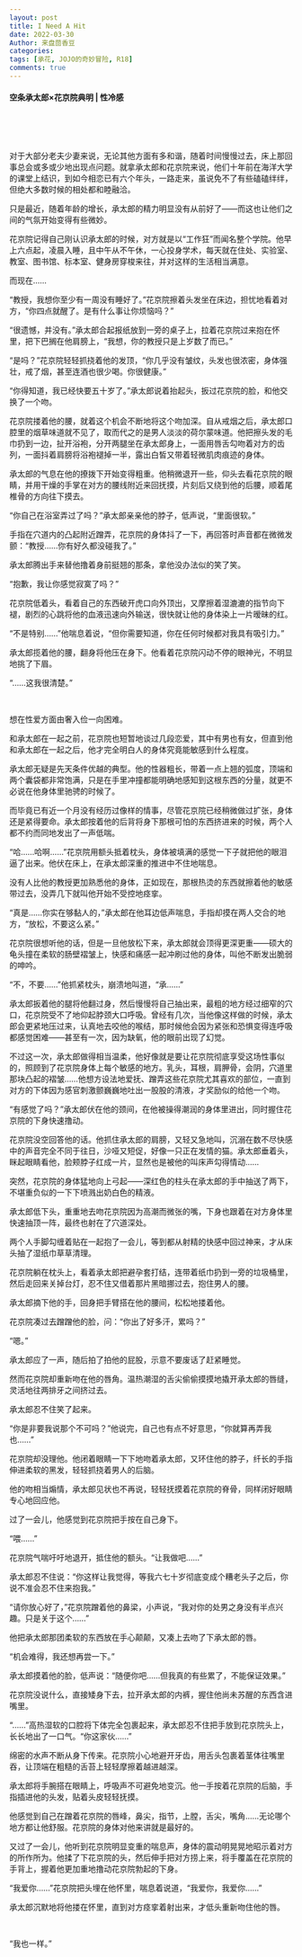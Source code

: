 ```yaml
---
layout: post
title: I Need A Hit
date: 2022-03-30
Author: 来盘茴香豆
categories: 
tags: [承花, JOJO的奇妙冒险, R18]
comments: true
--- 
```


#### 空条承太郎×花京院典明 | 性冷感


<br/><br/><br/>


对于大部分老夫少妻来说，无论其他方面有多和谐，随着时间慢慢过去，床上那回事总会或多或少地出现点问题。就拿承太郎和花京院来说，他们十年前在海洋大学的课堂上结识，到如今相恋已有六个年头，一路走来，虽说免不了有些磕磕绊绊，但绝大多数时候的相处都和睦融洽。

只是最近，随着年龄的增长，承太郎的精力明显没有从前好了——而这也让他们之间的气氛开始变得有些微妙。

花京院记得自己刚认识承太郎的时候，对方就是以“工作狂”而闻名整个学院。他早上六点起，凌晨入睡，且中午从不午休，一心投身学术，每天就在住处、实验室、教室、图书馆、标本室、健身房穿梭来往，并对这样的生活相当满意。

而现在……

“教授，我想你至少有一周没有睡好了。”花京院擦着头发坐在床边，担忧地看着对方，“你四点就醒了。是有什么事让你烦恼吗？”

“很遗憾，并没有。”承太郎合起报纸放到一旁的桌子上，拉着花京院过来抱在怀里，把下巴搁在他肩膀上，“我想，你的教授只是上岁数了而已。”

“是吗？”花京院轻轻抓挠着他的发顶，“你几乎没有皱纹，头发也很浓密，身体强壮，戒了烟，甚至连酒也很少喝。你很健康。”

“你得知道，我已经快要五十岁了。”承太郎说着抬起头，扳过花京院的脸，和他交换了一个吻。

花京院搂着他的腰，就着这个机会不断地将这个吻加深。自从戒烟之后，承太郎口腔里的烟草味道就不见了，取而代之的是男人淡淡的荷尔蒙味道。他把擦头发的毛巾扔到一边，扯开浴袍，分开两腿坐在承太郎身上，一面用唇舌勾吻着对方的齿列，一面抖着肩膀将浴袍褪掉一半，露出白皙又带着轻微肌肉痕迹的身体。

承太郎的气息在他的撩拨下开始变得粗重。他稍微退开一些，仰头去看花京院的眼睛，并用干燥的手掌在对方的腰线附近来回抚摸，片刻后又绕到他的后腰，顺着尾椎骨的方向往下摸去。

 “你自己在浴室弄过了吗？”承太郎亲亲他的脖子，低声说，“里面很软。”

手指在穴道内的凸起附近蹭弄，花京院的身体抖了一下，再回答时声音都在微微发颤：“教授……你有好久都没碰我了。”

承太郎腾出手来替他撸着身前挺翘的那条，拿他没办法似的笑了笑。

“抱歉，我让你感觉寂寞了吗？”

花京院低着头，看着自己的东西破开虎口向外顶出，又摩擦着湿漉漉的指节向下褪，剧烈的心跳将他的血液迅速向外输送，很快就让他的身体染上一片暧昧的红。

“不是特别……”他喘息着说，“但你需要知道，你在任何时候都对我具有吸引力。”

承太郎揽着他的腰，翻身将他压在身下。他看着花京院闪动不停的眼神光，不明显地挑了下眉。

“……这我很清楚。”

<br/>

想在性爱方面由奢入俭一向困难。

和承太郎在一起之前，花京院也短暂地谈过几段恋爱，其中有男也有女，但直到他和承太郎在一起之后，他才完全明白人的身体究竟能敏感到什么程度。

承太郎无疑是先天条件优越的典型。他的性器粗长，带着一点上翘的弧度，顶端和两个囊袋都非常饱满，只是在手里冲撞都能明确地感知到这根东西的分量，就更不必说在他身体里驰骋的时候了。

而毕竟已有近一个月没有经历过像样的情事，尽管花京院已经稍微做过扩张，身体还是紧得要命。承太郎按着他的后背将身下那根可怕的东西挤进来的时候，两个人都不约而同地发出了一声低喘。

“哈……哈啊……”花京院用额头抵着枕头，身体被填满的感觉一下子就把他的眼泪逼了出来。他伏在床上，在承太郎深重的推进中不住地喘息。

没有人比他的教授更加熟悉他的身体，正如现在，那根热烫的东西就擦着他的敏感带过去，没弄几下就叫他开始不受控地痉挛。

“真是……你实在够黏人的，”承太郎在他耳边低声喘息，手指却摸在两人交合的地方，“放松，不要这么紧。”

花京院很想听他的话，但是一旦他放松下来，承太郎就会顶得更深更重——硕大的龟头撞在柔软的肠壁褶皱上，快感和痛感一起冲刷过他的身体，叫他不断发出脆弱的呻吟。

“不，不要……”他抓紧枕头，崩溃地叫道，“承……”

承太郎扳着他的腿将他翻过身，然后慢慢将自己抽出来，最粗的地方经过细窄的穴口，花京院受不了地仰起脖颈大口呼吸。曾经有几次，当他像这样做的时候，承太郎会更紧地压过来，认真地去咬他的喉结，那时候他会因为紧张和恐惧变得连呼吸都感觉困难——甚至有一次，因为缺氧，他的眼前出现了幻觉。

不过这一次，承太郎做得相当温柔，他好像就是要让花京院彻底享受这场性事似的，照顾到了花京院身体上每个敏感的地方。乳头，耳根，肩胛骨，会阴，穴道里那块凸起的褶皱……他想方设法地爱抚、蹭弄这些花京院尤其喜欢的部位，一直到对方的下体因为感官刺激颤巍巍地吐出一股股的清液，才奖励似的给他一个吻。

“有感觉了吗？”承太郎伏在他的颈间，在他被操得潮润的身体里进出，同时握住花京院的下身快速撸动。

花京院没空回答他的话。他抓住承太郎的肩膀，又轻又急地叫，沉溺在数不尽快感中的声音完全不同于往日，沙哑又短促，好像一只正在发情的猫。承太郎垂着头，眯起眼睛看他，脸颊脖子红成一片，显然也是被他的叫床声勾得情动……

突然，花京院的身体猛地向上弓起——深红色的柱头在承太郎的手中抽送了两下，不堪重负似的一下下喷溅出奶白色的精液。

承太郎低下头，重重地去吻花京院因为高潮而微张的嘴，下身也跟着在对方身体里快速抽顶一阵，最终也射在了穴道深处。

两个人手脚勾缠着贴在一起抱了一会儿，等到都从射精的快感中回过神来，才从床头抽了湿纸巾草草清理。

花京院躺在枕头上，看着承太郎把避孕套打结，连带着纸巾扔到一旁的垃圾桶里，然后走回来关掉台灯，忍不住又借着那片黑暗挪过去，抱住男人的腰。

承太郎摘下他的手，回身把手臂搭在他的腰间，松松地搂着他。

花京院凑过去蹭蹭他的脸，问：“你出了好多汗，累吗？”

“嗯。”

承太郎应了一声，随后拍了拍他的屁股，示意不要废话了赶紧睡觉。

然而花京院却重新吻在他的唇角。温热潮湿的舌尖偷偷摸摸地撬开承太郎的唇缝，灵活地往两排牙之间挤过去。

承太郎忍不住笑了起来。

“你是非要我说那个不可吗？”他说完，自己也有点不好意思，“你就算再弄我也……”

花京院却没理他。他闭着眼睛一下下地吻着承太郎，又环住他的脖子，纤长的手指伸进柔软的黑发，轻轻抓挠着男人的后脑。

他的吻相当煽情，承太郎见状也不再说，轻轻抚摸着花京院的脊骨，同样闭好眼睛专心地回应他。

过了一会儿，他感觉到花京院把手按在自己身下。

“喂……”

花京院气喘吁吁地退开，抵住他的额头。“让我做吧……”

承太郎忍不住说：“你这样让我觉得，等我六七十岁彻底变成个糟老头子之后，你说不准会忍不住来抱我。”

“请你放心好了，”花京院蹭着他的鼻梁，小声说，“我对你的处男之身没有半点兴趣。只是关于这个……”

他把承太郎那团柔软的东西放在手心颠颠，又凑上去吻了下承太郎的唇。

“机会难得，我还想再尝一下。”

承太郎摸着他的脸，低声说：“随便你吧……但我真的有些累了，不能保证效果。”

花京院没说什么，直接矮身下去，拉开承太郎的内裤，握住他尚未苏醒的东西含进嘴里。

“……”高热湿软的口腔将下体完全包裹起来，承太郎忍不住把手放到花京院头上，长长地出了一口气。“你这家伙……”

绵密的水声不断从身下传来。花京院小心地避开牙齿，用舌头包裹着茎体往嘴里吞，让顶端在粗糙的舌苔上轻轻摩擦着越进越深。

承太郎将手腕搭在眼睛上，呼吸声不可避免地变沉。他一手按着花京院的后脑，手指插进他的头发，贴着头皮轻轻抚摸。

他感觉到自己在蹭着花京院的唇峰，鼻尖，指节，上膛，舌尖，嘴角……无论哪个地方都让他舒服。花京院的身体对他来讲就是最好的。

又过了一会儿，他听到花京院明显变重的喘息声，身体的震动明晃晃地昭示着对方的所作所为。他揉了下花京院的头，然后伸手把对方捞上来，将手覆盖在花京院的手背上，握着他更加重地撸动花京院勃起的下身。

“我爱你……”花京院把头埋在他怀里，喘息着说道，“我爱你，我爱你……”

承太郎沉默地将他搂在怀里，直到对方痉挛着射出来，才低头重新吻住他的唇。

<br/>

“我也一样。”

<br/><br/><br/>
